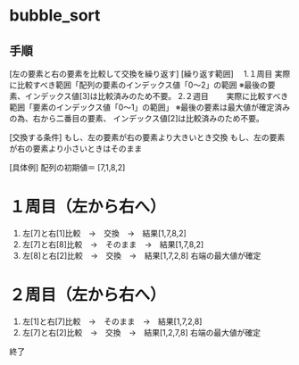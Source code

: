 # bubble_sort

## 手順
[左の要素と右の要素を比較して交換を繰り返す]
[繰り返す範囲]
  　1.１周目
    実際に比較すべき範囲「配列の要素のインデックス値「0～2」の範囲
    ※最後の要素、インデックス値[3]は比較済みのため不要。
    2.２週目
　　実際に比較すべき範囲「要素のインデックス値「0～1」の範囲」
    ※最後の要素は最大値が確定済みの為、右から二番目の要素、
    インデックス値[2]は比較済みのため不要。

[交換する条件]
もし、左の要素が右の要素より大きいとき交換
もし、左の要素が右の要素より小さいときはそのまま

[具体例]
配列の初期値＝ [7,1,8,2]

# １周目（左から右へ）　
1. 左[7]と右[1]比較　→　交換　→　結果[1,7,8,2]
2. 左[7]と右[8]比較　→　そのまま　→　結果[1,7,8,2]
3. 左[8]と右[2]比較　→　交換　→　結果[1,7,2,8]
右端の最大値が確定

# ２周目（左から右へ）　
1. 左[1]と右[7]比較　→　そのまま　→　結果[1,7,2,8]
2. 左[7]と右[2]比較　→　交換　→　結果[1,2,7,8]
右端の最大値が確定

終了
